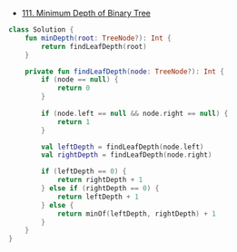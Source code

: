 - [111. Minimum Depth of Binary Tree](https://leetcode.com/problems/minimum-depth-of-binary-tree/description/)

```kotlin
class Solution {
    fun minDepth(root: TreeNode?): Int {
        return findLeafDepth(root)
    }

    private fun findLeafDepth(node: TreeNode?): Int {
        if (node == null) {
            return 0
        }
        
        if (node.left == null && node.right == null) {
            return 1
        }

        val leftDepth = findLeafDepth(node.left)
        val rightDepth = findLeafDepth(node.right)

        if (leftDepth == 0) {
            return rightDepth + 1
        } else if (rightDepth == 0) {
            return leftDepth + 1
        } else {
            return minOf(leftDepth, rightDepth) + 1
        }
    }
}
```

